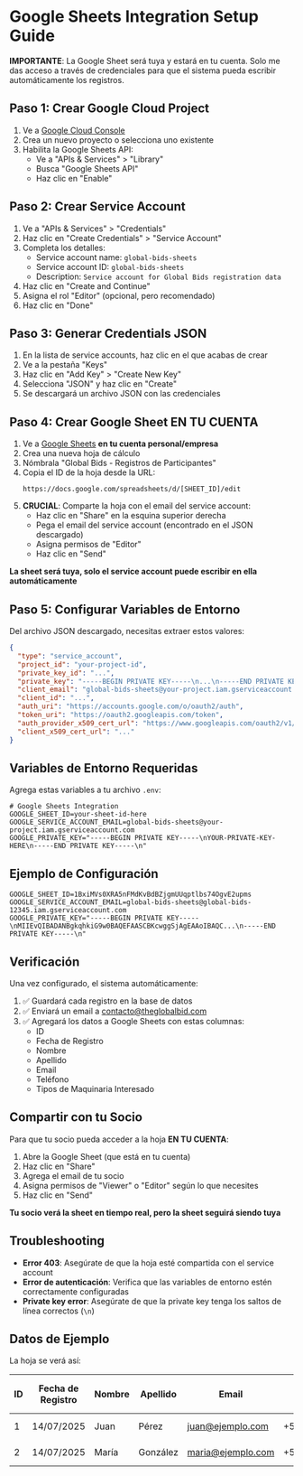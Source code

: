 # Google Sheets Integration Setup Guide

**IMPORTANTE**: La Google Sheet será tuya y estará en tu cuenta. Solo me das acceso a través de credenciales para que el sistema pueda escribir automáticamente los registros.

## Paso 1: Crear Google Cloud Project

1. Ve a [Google Cloud Console](https://console.cloud.google.com/)
2. Crea un nuevo proyecto o selecciona uno existente
3. Habilita la Google Sheets API:
   - Ve a "APIs & Services" > "Library"
   - Busca "Google Sheets API"
   - Haz clic en "Enable"

## Paso 2: Crear Service Account

1. Ve a "APIs & Services" > "Credentials"
2. Haz clic en "Create Credentials" > "Service Account"
3. Completa los detalles:
   - Service account name: `global-bids-sheets`
   - Service account ID: `global-bids-sheets`
   - Description: `Service account for Global Bids registration data`
4. Haz clic en "Create and Continue"
5. Asigna el rol "Editor" (opcional, pero recomendado)
6. Haz clic en "Done"

## Paso 3: Generar Credentials JSON

1. En la lista de service accounts, haz clic en el que acabas de crear
2. Ve a la pestaña "Keys"
3. Haz clic en "Add Key" > "Create New Key"
4. Selecciona "JSON" y haz clic en "Create"
5. Se descargará un archivo JSON con las credenciales

## Paso 4: Crear Google Sheet EN TU CUENTA

1. Ve a [Google Sheets](https://sheets.google.com/) **en tu cuenta personal/empresa**
2. Crea una nueva hoja de cálculo
3. Nómbrala "Global Bids - Registros de Participantes"
4. Copia el ID de la hoja desde la URL:
   ```
   https://docs.google.com/spreadsheets/d/[SHEET_ID]/edit
   ```
5. **CRUCIAL**: Comparte la hoja con el email del service account:
   - Haz clic en "Share" en la esquina superior derecha
   - Pega el email del service account (encontrado en el JSON descargado)
   - Asigna permisos de "Editor"
   - Haz clic en "Send"

**La sheet será tuya, solo el service account puede escribir en ella automáticamente**

## Paso 5: Configurar Variables de Entorno

Del archivo JSON descargado, necesitas extraer estos valores:

```json
{
  "type": "service_account",
  "project_id": "your-project-id",
  "private_key_id": "...",
  "private_key": "-----BEGIN PRIVATE KEY-----\n...\n-----END PRIVATE KEY-----\n",
  "client_email": "global-bids-sheets@your-project.iam.gserviceaccount.com",
  "client_id": "...",
  "auth_uri": "https://accounts.google.com/o/oauth2/auth",
  "token_uri": "https://oauth2.googleapis.com/token",
  "auth_provider_x509_cert_url": "https://www.googleapis.com/oauth2/v1/certs",
  "client_x509_cert_url": "..."
}
```

## Variables de Entorno Requeridas

Agrega estas variables a tu archivo `.env`:

```env
# Google Sheets Integration
GOOGLE_SHEET_ID=your-sheet-id-here
GOOGLE_SERVICE_ACCOUNT_EMAIL=global-bids-sheets@your-project.iam.gserviceaccount.com
GOOGLE_PRIVATE_KEY="-----BEGIN PRIVATE KEY-----\nYOUR-PRIVATE-KEY-HERE\n-----END PRIVATE KEY-----\n"
```

## Ejemplo de Configuración

```env
GOOGLE_SHEET_ID=1BxiMVs0XRA5nFMdKvBdBZjgmUUqptlbs74OgvE2upms
GOOGLE_SERVICE_ACCOUNT_EMAIL=global-bids-sheets@global-bids-12345.iam.gserviceaccount.com
GOOGLE_PRIVATE_KEY="-----BEGIN PRIVATE KEY-----\nMIIEvQIBADANBgkqhkiG9w0BAQEFAASCBKcwggSjAgEAAoIBAQC...\n-----END PRIVATE KEY-----\n"
```

## Verificación

Una vez configurado, el sistema automáticamente:

1. ✅ Guardará cada registro en la base de datos
2. ✅ Enviará un email a contacto@theglobalbid.com
3. ✅ Agregará los datos a Google Sheets con estas columnas:
   - ID
   - Fecha de Registro
   - Nombre
   - Apellido
   - Email
   - Teléfono
   - Tipos de Maquinaria Interesado

## Compartir con tu Socio

Para que tu socio pueda acceder a la hoja **EN TU CUENTA**:

1. Abre la Google Sheet (que está en tu cuenta)
2. Haz clic en "Share"
3. Agrega el email de tu socio
4. Asigna permisos de "Viewer" o "Editor" según lo que necesites
5. Haz clic en "Send"

**Tu socio verá la sheet en tiempo real, pero la sheet seguirá siendo tuya**

## Troubleshooting

- **Error 403**: Asegúrate de que la hoja esté compartida con el service account
- **Error de autenticación**: Verifica que las variables de entorno estén correctamente configuradas
- **Private key error**: Asegúrate de que la private key tenga los saltos de línea correctos (`\n`)

## Datos de Ejemplo

La hoja se verá así:

| ID | Fecha de Registro | Nombre | Apellido | Email | Teléfono | Tipos de Maquinaria Interesado |
|----|------------------|---------|----------|--------|----------|--------------------------------|
| 1  | 14/07/2025       | Juan    | Pérez    | juan@ejemplo.com | +56912345678 | Excavadoras, Cargadores |
| 2  | 14/07/2025       | María   | González | maria@ejemplo.com | +56987654321 | Camiones, Grúas |